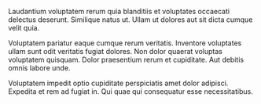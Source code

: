 Laudantium voluptatem rerum quia blanditiis et voluptates occaecati delectus deserunt. Similique natus ut. Ullam ut dolores aut sit dicta cumque velit quia.
 Voluptatem pariatur eaque cumque rerum veritatis. Inventore voluptates ullam sunt odit veritatis fugiat dolores. Non dolor quaerat voluptas voluptatem quisquam. Dolor praesentium rerum et cupiditate. Aut debitis omnis labore unde.
 Voluptatem impedit optio cupiditate perspiciatis amet dolor adipisci. Expedita et rem ad fugiat in. Qui quae qui consequatur esse necessitatibus.